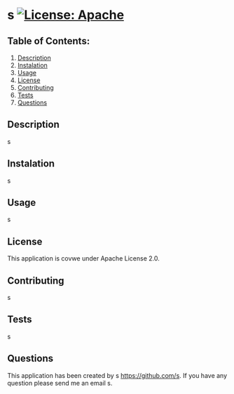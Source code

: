 # s  [![License: Apache](https://img.shields.io/badge/License-Apache-green.svg)](https://opensource.org/license/apache-2-0/)


## Table of Contents:

1. [Description](#Description)
2. [Instalation](#Instalation)
3. [Usage](#Usage)
4. [License](#License)
5. [Contributing](#Contributing)
6. [Tests](#Tests)
7. [Questions](#Questions)


## Description

s


## Instalation

s
## Usage

s


## License

This application is covwe under Apache License 2.0. 


## Contributing

s


## Tests

s


## Questions

 This application has been created by  s https://github.com/s. 
 If you have any question please send me an email s.


